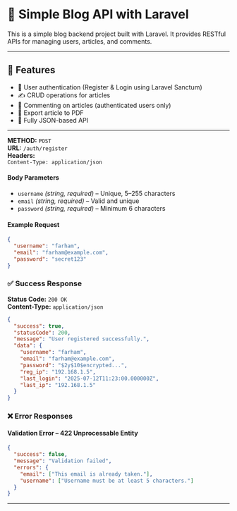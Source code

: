 
# 📝 Simple Blog API with Laravel

This is a simple blog backend project built with Laravel. It provides RESTful APIs for managing users, articles, and comments.

---

## 🚀 Features

- 🔐 User authentication (Register & Login using Laravel Sanctum)
- ✍️ CRUD operations for articles
- 💬 Commenting on articles (authenticated users only)
- 📄 Export article to PDF
- 🧪 Fully JSON-based API

---

**METHOD:** `POST`  
**URL:** `/auth/register`  
**Headers:**  
`Content-Type: application/json`


#### Body Parameters

- `username` *(string, required)* – Unique, 5–255 characters  
- `email` *(string, required)* – Valid and unique  
- `password` *(string, required)* – Minimum 6 characters  

#### Example Request

```json
{
  "username": "farham",
  "email": "farham@example.com",
  "password": "secret123"
}
```
### ✅ Success Response

**Status Code:** `200 OK`  
**Content-Type:** `application/json`

```json
{
  "success": true,
  "statusCode": 200,
  "message": "User registered successfully.",
  "data": {
    "username": "farham",
    "email": "farham@example.com",
    "password": "$2y$10$encrypted...",
    "reg_ip": "192.168.1.5",
    "last_login": "2025-07-12T11:23:00.000000Z",
    "last_ip": "192.168.1.5"
  }
}
```


### ❌ Error Responses

#### Validation Error – 422 Unprocessable Entity

```json
{
  "success": false,
  "message": "Validation failed",
  "errors": {
    "email": ["This email is already taken."],
    "username": ["Username must be at least 5 characters."]
  }
}
```
---

